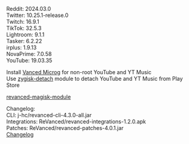 Reddit: 2024.03.0  
Twitter: 10.25.1-release.0  
Twitch: 16.9.1  
TikTok: 32.5.3  
Lightroom: 9.1.1  
Tasker: 6.2.22  
irplus: 1.9.13  
NovaPrime: 7.0.58  
YouTube: 19.03.35  

Install [Vanced Microg](https://github.com/TeamVanced/VancedMicroG/releases) for non-root YouTube and YT Music  
Use [zygisk-detach](https://github.com/j-hc/zygisk-detach) module to detach YouTube and YT Music from Play Store  

[revanced-magisk-module](https://github.com/j-hc/revanced-magisk-module)  

Changelog:  
CLI: j-hc/revanced-cli-4.3.0-all.jar  
Integrations: ReVanced/revanced-integrations-1.2.0.apk  
Patches: ReVanced/revanced-patches-4.0.1.jar  
[Changelog](https://github.com/ReVanced/revanced-patches/releases/tag/v4.0.1)  
